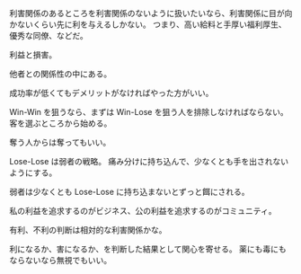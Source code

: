 利害関係のあるところを利害関係のないように扱いたいなら、利害関係に目が向かないくらい先に利を与えるしかない。
つまり、高い給料と手厚い福利厚生、優秀な同僚、などだ。

利益と損害。

他者との関係性の中にある。

成功率が低くてもデメリットがなければやった方がいい。

Win-Win を狙うなら、まずは Win-Lose を狙う人を排除しなければならない。
客を選ぶところから始める。

奪う人からは奪ってもいい。

Lose-Lose は弱者の戦略。
痛み分けに持ち込んで、少なくとも手を出されないようにする。

弱者は少なくとも Lose-Lose に持ち込まないとずっと餌にされる。

私の利益を追求するのがビジネス、公の利益を追求するのがコミュニティ。

有利、不利の判断は相対的な利害関係かな。

利になるか、害になるか、を判断した結果として関心を寄せる。
薬にも毒にもならないなら無視でもいい。
